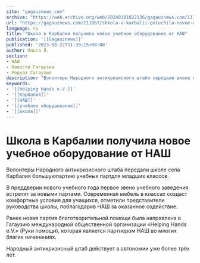 ```yaml
---
site: "gagauznews.com"
archive: "https://web.archive.org/web/20240301022136/gagauznews.com/111867/shkola-v-karbalii-poluchila-novoe-uchebnoe-oborudovanie-ot-nash.html"
url: "https://gagauznews.com/111867/shkola-v-karbalii-poluchila-novoe-uchebnoe-oborudovanie-ot-nash.html"
language: ru
title: "Школа в Карбалии получила новое учебное оборудование от НАШ"
publication: '[[Gagauznews]]'
published: '2023-08-22T11:39:15+00:00'
author: Ольга Л.
section:
- НАШ
- Новости Гагаузии
- Родная Гагаузия
description: "Волонтеры Народного антикризисного штаба передали школе села Карбалия большую партию учебных парт для младших классов. В преддверии нового учебного года первое звено учебного заведения встретит за новыми партами. Современная мебель в классах создаст комфортные условия для учащихся, отметили представители руководства школы, поблагодарив НАШ за оказанное содействие. Ранее новая партия благотворительной помощи была направлена в Гагаузию международной общественной организации «Helping Hands e.V.» (Руки помощи), которая является партнером НАШ во многих благих начинаниях. Народный антикризисный штаб действует в автономии уже более трёх лет."
keywords:
- '[[Helping Hands e.V.]]'
- '[[Карбалия]]'
- '[[НАШ]]'
- '[[учебное оборудование]]'
- '[[школа]]'
---
```


# Школа в Карбалии получила новое учебное оборудование от НАШ

Волонтеры Народного антикризисного штаба передали школе села Карбалия большуюпартию учебных партдля младших классов.

В преддверии нового учебного года первое звено учебного заведения встретит за новыми партами. Современная мебель в классах создаст комфортные условия для учащихся, отметили представители руководства школы, поблагодарив НАШ за оказанное содействие.

Ранее новая партия благотворительной помощи была направлена в Гагаузию международной общественной организации «Helping Hands e.V.» (Руки помощи), которая является партнером НАШ во многих благих начинаниях.

Народный антикризисный штаб действует в автономии уже более трёх лет.